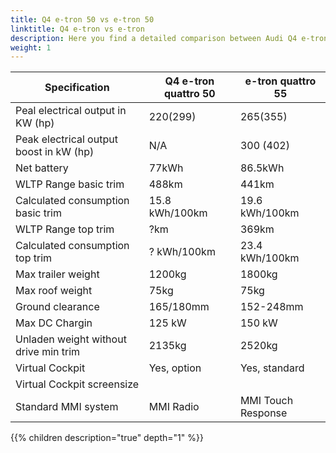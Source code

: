 ```yaml
---
title: Q4 e-tron 50 vs e-tron 50
linktitle: Q4 e-tron vs e-tron
description: Here you find a detailed comparison between Audi Q4 e-tron 50 Quattro and 
weight: 1
---
```




| Specification      | Q4 e-tron quattro 50 | e-tron quattro 55|
| ----------- | ----------- |----------- |
| Peal electrical output in KW (hp) | 220(299) | 265(355) |
| Peak electrical output boost in kW (hp) | N/A | 300 (402) |
| Net battery | 77kWh | 86.5kWh | 
| WLTP Range basic trim | 488km | 441km |
| Calculated consumption basic trim | 15.8 kWh/100km | 19.6 kWh/100km |
| WLTP Range top trim | ?km | 369km |
| Calculated consumption top trim | ? kWh/100km | 23.4 kWh/100km |
| Max trailer weight | 1200kg | 1800kg |
| Max roof weight | 75kg | 75kg |
| Ground clearance | 165/180mm | 152-248mm |
| Max DC Chargin | 125 kW | 150 kW |
| Unladen weight without drive min trim | 2135kg | 2520kg |
| Virtual Cockpit | Yes, option  | Yes, standard |
| Virtual Cockpit screensize |  |  |
| Standard MMI system | MMI Radio | MMI Touch Response |
 



{{% children description="true" depth="1" %}}
